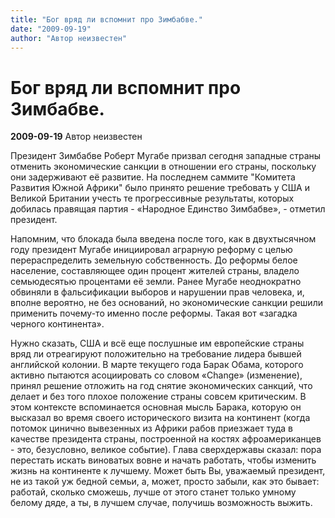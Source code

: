 ```yaml
---
title: "Бог вряд ли вспомнит про Зимбабве."
date: "2009-09-19"
author: "Автор неизвестен"
---
```


# Бог вряд ли вспомнит про Зимбабве.

**2009-09-19** Автор неизвестен

Президент Зимбабве Роберт Мугабе призвал сегодня западные страны отменить экономические санкции в отношении его страны, поскольку они задерживают её развитие. На последнем саммите "Комитета Развития Южной Африки" было принято решение требовать у США и Великой Британии учесть те прогрессивные результаты, которых добилась правящая партия - «Народное Единство Зимбабве», - отметил президент.

Напомним, что блокада была введена после того, как в двухтысячном году президент Мугабе инициировал аграрную реформу с целью перераспределить земельную собственность. До реформы белое население, составляющее один процент жителей страны, владело семьюдесятью процентами её земли. Ранее Мугабе неоднократно обвиняли в фальсификации выборов и нарушении прав человека, и, вполне вероятно, не без оснований, но экономические санкции решили применить почему-то именно после реформы. Такая вот «загадка черного континента».

Нужно сказать, США и всё еще послушные им европейские страны вряд ли отреагируют положительно на требование лидера бывшей английской колонии. В марте текущего года Барак Обама, которого активно пытаются асоциировать со словом «Change» (изменение), принял решение отложить на год снятие экономических санкций, что делает и без того плохое положение страны совсем критическим. В этом контексте вспоминается основная мысль Барака, которую он высказал во время своего исторического визита на континент (когда потомок цинично вывезенных из Африки рабов приезжает туда в качестве президента страны, построенной на костях афроамериканцев - это, безусловно, великое событие). Глава сверхдержавы сказал: пора перестать искать виноватых вовне и начать работать, чтобы изменить жизнь на континенте к лучшему. Может быть Вы, уважаемый президент, не из такой уж бедной семьи, а, может, просто забыли, как это бывает: работай, сколько сможешь, лучше от этого станет только умному белому дяде, а ты, в лучшем случае, получишь возможность выжить.